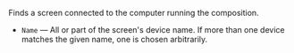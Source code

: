 Finds a screen connected to the computer running the composition.

   - `Name` — All or part of the screen's device name. If more than one device matches the given name, one is chosen arbitrarily.
